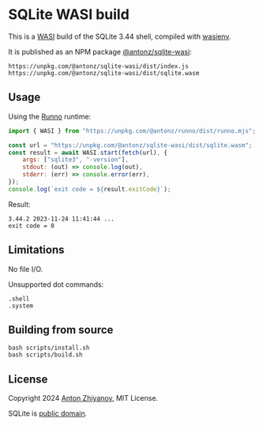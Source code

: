 # SQLite WASI build

This is a [WASI](https://wasi.dev/) build of the SQLite 3.44 shell, compiled with [wasienv](https://github.com/wasienv/wasienv).

It is published as an NPM package [@antonz/sqlite-wasi](https://www.npmjs.com/package/@antonz/sqlite-wasi):

```
https://unpkg.com/@antonz/sqlite-wasi/dist/index.js
https://unpkg.com/@antonz/sqlite-wasi/dist/sqlite.wasm
```

## Usage

Using the [Runno](https://github.com/nalgeon/runno) runtime:

```js
import { WASI } from "https://unpkg.com/@antonz/runno/dist/runno.mjs";

const url = "https://unpkg.com/@antonz/sqlite-wasi/dist/sqlite.wasm";
const result = await WASI.start(fetch(url), {
    args: ["sqlite3", "-version"],
    stdout: (out) => console.log(out),
    stderr: (err) => console.error(err),
});
console.log(`exit code = ${result.exitCode}`);
```

Result:

```
3.44.2 2023-11-24 11:41:44 ...
exit code = 0
```

## Limitations

No file I/O.

Unsupported dot commands:

```
.shell
.system
```

## Building from source

```
bash scripts/install.sh
bash scripts/build.sh
```

## License

Copyright 2024 [Anton Zhiyanov](https://antonz.org/), MIT License.

SQLite is [public domain](https://sqlite.org/copyright.html).
